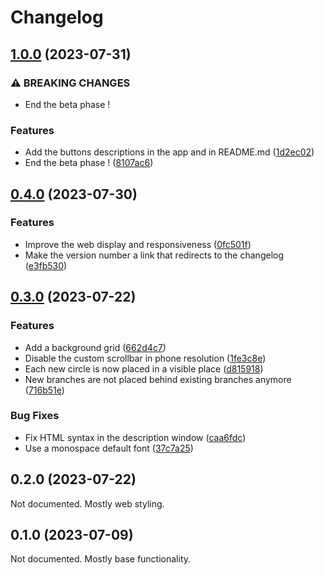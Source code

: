 # Changelog

## [1.0.0](https://github.com/fsabre/xana-eye-generator/compare/0.4.0...1.0.0) (2023-07-31)


### ⚠ BREAKING CHANGES

* End the beta phase !

### Features

* Add the buttons descriptions in the app and in README.md ([1d2ec02](https://github.com/fsabre/xana-eye-generator/commit/1d2ec021bb19de7eb86d7eef952428585bd0ed5e))
* End the beta phase ! ([8107ac6](https://github.com/fsabre/xana-eye-generator/commit/8107ac608be0ebe77b6067475747e61c241c28fb))

## [0.4.0](https://github.com/fsabre/xana-eye-generator/compare/0.3.0...0.4.0) (2023-07-30)


### Features

* Improve the web display and responsiveness ([0fc501f](https://github.com/fsabre/xana-eye-generator/commit/0fc501f0d8f22448bcc8ab29e7ce9e4ab413acb5))
* Make the version number a link that redirects to the changelog ([e3fb530](https://github.com/fsabre/xana-eye-generator/commit/e3fb530f1459bf340871d5163b856d6acd07b06c))

## [0.3.0](https://github.com/fsabre/xana-eye-generator/compare/0.2.0...0.3.0) (2023-07-22)


### Features

* Add a background grid ([662d4c7](https://github.com/fsabre/xana-eye-generator/commit/662d4c714018ee4ff26bcb98ffd6f78935c8dbe0))
* Disable the custom scrollbar in phone resolution ([1fe3c8e](https://github.com/fsabre/xana-eye-generator/commit/1fe3c8e169da256fed44dde31b3719c44668cf90))
* Each new circle is now placed in a visible place ([d815918](https://github.com/fsabre/xana-eye-generator/commit/d815918b68b2d93cbcf1f010c59badbab61aa95c))
* New branches are not placed behind existing branches anymore ([716b51e](https://github.com/fsabre/xana-eye-generator/commit/716b51e1df4d9d7c5c0f898a0941b5c33e414bd0))


### Bug Fixes

* Fix HTML syntax in the description window ([caa6fdc](https://github.com/fsabre/xana-eye-generator/commit/caa6fdc2a6d3ab2b8a30b5dabb9b07ec578e8f2a))
* Use a monospace default font ([37c7a25](https://github.com/fsabre/xana-eye-generator/commit/37c7a2565213d72566d345e1a6944914ba279556))

## 0.2.0 (2023-07-22)

Not documented. Mostly web styling.

## 0.1.0 (2023-07-09)

Not documented. Mostly base functionality.